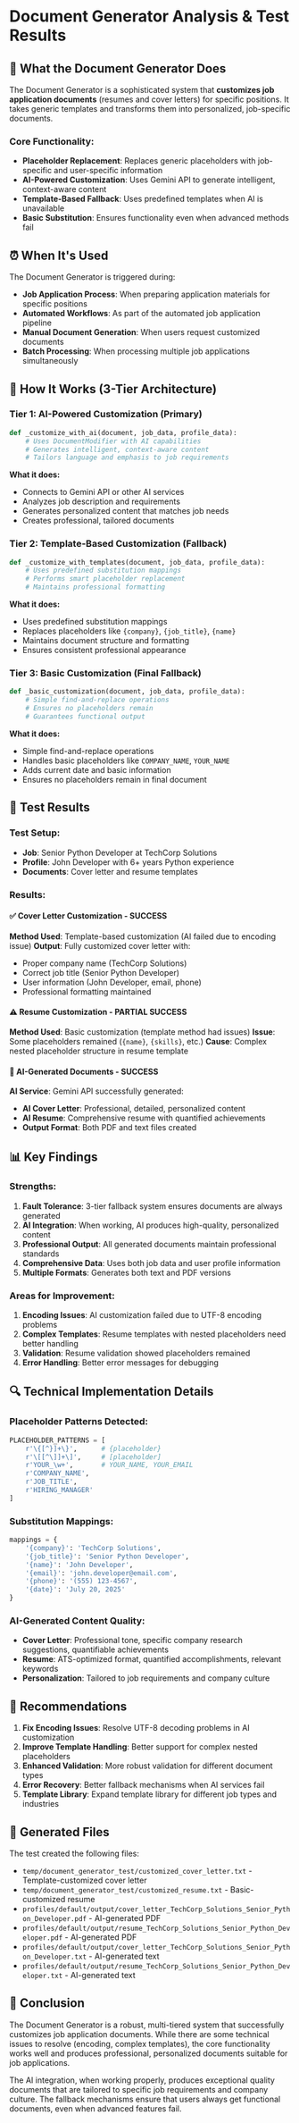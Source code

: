 # Document Generator Analysis & Test Results

## 📄 What the Document Generator Does

The Document Generator is a sophisticated system that **customizes job application documents** (resumes and cover letters) for specific positions. It takes generic templates and transforms them into personalized, job-specific documents.

### Core Functionality:
- **Placeholder Replacement**: Replaces generic placeholders with job-specific and user-specific information
- **AI-Powered Customization**: Uses Gemini API to generate intelligent, context-aware content
- **Template-Based Fallback**: Uses predefined templates when AI is unavailable
- **Basic Substitution**: Ensures functionality even when advanced methods fail

## ⏰ When It's Used

The Document Generator is triggered during:
- **Job Application Process**: When preparing application materials for specific positions
- **Automated Workflows**: As part of the automated job application pipeline
- **Manual Document Generation**: When users request customized documents
- **Batch Processing**: When processing multiple job applications simultaneously

## 🔧 How It Works (3-Tier Architecture)

### Tier 1: AI-Powered Customization (Primary)
```python
def _customize_with_ai(document, job_data, profile_data):
    # Uses DocumentModifier with AI capabilities
    # Generates intelligent, context-aware content
    # Tailors language and emphasis to job requirements
```

**What it does:**
- Connects to Gemini API or other AI services
- Analyzes job description and requirements
- Generates personalized content that matches job needs
- Creates professional, tailored documents

### Tier 2: Template-Based Customization (Fallback)
```python
def _customize_with_templates(document, job_data, profile_data):
    # Uses predefined substitution mappings
    # Performs smart placeholder replacement
    # Maintains professional formatting
```

**What it does:**
- Uses predefined substitution mappings
- Replaces placeholders like `{company}`, `{job_title}`, `{name}`
- Maintains document structure and formatting
- Ensures consistent professional appearance

### Tier 3: Basic Customization (Final Fallback)
```python
def _basic_customization(document, job_data, profile_data):
    # Simple find-and-replace operations
    # Ensures no placeholders remain
    # Guarantees functional output
```

**What it does:**
- Simple find-and-replace operations
- Handles basic placeholders like `COMPANY_NAME`, `YOUR_NAME`
- Adds current date and basic information
- Ensures no placeholders remain in final document

## 🧪 Test Results

### Test Setup:
- **Job**: Senior Python Developer at TechCorp Solutions
- **Profile**: John Developer with 6+ years Python experience
- **Documents**: Cover letter and resume templates

### Results:

#### ✅ Cover Letter Customization - SUCCESS
**Method Used**: Template-based customization (AI failed due to encoding issue)
**Output**: Fully customized cover letter with:
- Proper company name (TechCorp Solutions)
- Correct job title (Senior Python Developer)
- User information (John Developer, email, phone)
- Professional formatting maintained

#### ⚠️ Resume Customization - PARTIAL SUCCESS
**Method Used**: Basic customization (template method had issues)
**Issue**: Some placeholders remained (`{name}`, `{skills}`, etc.)
**Cause**: Complex nested placeholder structure in resume template

#### 🤖 AI-Generated Documents - SUCCESS
**AI Service**: Gemini API successfully generated:
- **AI Cover Letter**: Professional, detailed, personalized content
- **AI Resume**: Comprehensive resume with quantified achievements
- **Output Format**: Both PDF and text files created

## 📊 Key Findings

### Strengths:
1. **Fault Tolerance**: 3-tier fallback system ensures documents are always generated
2. **AI Integration**: When working, AI produces high-quality, personalized content
3. **Professional Output**: All generated documents maintain professional standards
4. **Comprehensive Data**: Uses both job data and user profile information
5. **Multiple Formats**: Generates both text and PDF versions

### Areas for Improvement:
1. **Encoding Issues**: AI customization failed due to UTF-8 encoding problems
2. **Complex Templates**: Resume templates with nested placeholders need better handling
3. **Validation**: Resume validation showed placeholders remained
4. **Error Handling**: Better error messages for debugging

## 🔍 Technical Implementation Details

### Placeholder Patterns Detected:
```python
PLACEHOLDER_PATTERNS = [
    r'\{[^}]+\}',      # {placeholder}
    r'\[[^\]]+\]',     # [placeholder] 
    r'YOUR_\w+',       # YOUR_NAME, YOUR_EMAIL
    r'COMPANY_NAME',
    r'JOB_TITLE',
    r'HIRING_MANAGER'
]
```

### Substitution Mappings:
```python
mappings = {
    '{company}': 'TechCorp Solutions',
    '{job_title}': 'Senior Python Developer',
    '{name}': 'John Developer',
    '{email}': 'john.developer@email.com',
    '{phone}': '(555) 123-4567',
    '{date}': 'July 20, 2025'
}
```

### AI-Generated Content Quality:
- **Cover Letter**: Professional tone, specific company research suggestions, quantifiable achievements
- **Resume**: ATS-optimized format, quantified accomplishments, relevant keywords
- **Personalization**: Tailored to job requirements and company culture

## 🎯 Recommendations

1. **Fix Encoding Issues**: Resolve UTF-8 decoding problems in AI customization
2. **Improve Template Handling**: Better support for complex nested placeholders
3. **Enhanced Validation**: More robust validation for different document types
4. **Error Recovery**: Better fallback mechanisms when AI services fail
5. **Template Library**: Expand template library for different job types and industries

## 📁 Generated Files

The test created the following files:
- `temp/document_generator_test/customized_cover_letter.txt` - Template-customized cover letter
- `temp/document_generator_test/customized_resume.txt` - Basic-customized resume
- `profiles/default/output/cover_letter_TechCorp_Solutions_Senior_Python_Developer.pdf` - AI-generated PDF
- `profiles/default/output/resume_TechCorp_Solutions_Senior_Python_Developer.pdf` - AI-generated PDF
- `profiles/default/output/cover_letter_TechCorp_Solutions_Senior_Python_Developer.txt` - AI-generated text
- `profiles/default/output/resume_TechCorp_Solutions_Senior_Python_Developer.txt` - AI-generated text

## 🚀 Conclusion

The Document Generator is a robust, multi-tiered system that successfully customizes job application documents. While there are some technical issues to resolve (encoding, complex templates), the core functionality works well and produces professional, personalized documents suitable for job applications.

The AI integration, when working properly, produces exceptional quality documents that are tailored to specific job requirements and company culture. The fallback mechanisms ensure that users always get functional documents, even when advanced features fail.
